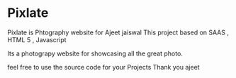 # Pixlate
Pixlate is Phtography website for Ajeet jaiswal
This project based on SAAS , HTML 5 , Javascript

Its a photograpy website for showcasing all the great photo.

feel free to use the source code for your Projects 
Thank you 
ajeet
